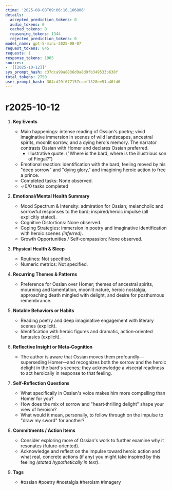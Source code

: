 ```yaml
---
ctime: '2025-08-08T09:06:16.106806'
details:
  accepted_prediction_tokens: 0
  audio_tokens: 0
  cached_tokens: 0
  reasoning_tokens: 1344
  rejected_prediction_tokens: 0
model_name: gpt-5-mini-2025-08-07
request_tokens: 845
requests: 1
response_tokens: 1905
sources:
- '[[2025-10-12]]'
sys_prompt_hash: c37dca99a8836d9a8d9fb349533b638f
total_tokens: 2750
user_prompt_hash: 304cd29f677157ccef1328ee51a40fd6
---
```

# r2025-10-12

1. **Key Events**
   - Main happenings: intense reading of Ossian's poetry; vivid imaginative immersion in scenes of wild landscapes, ancestral spirits, moonlit sorrow, and a dying hero's memory. The narrator contrasts Ossian with Homer and declares Ossian preferred.
     - Illustrative quote: ("Where is the bard, where is the illustrious son of Fingal?")
   - Emotional reaction: identification with the bard, feeling moved by his "deep sorrow" and "dying glory," and imagining heroic action to free a prince.
   - Completed tasks: None observed.
   - ✓0/0 tasks completed

2. **Emotional/Mental Health Summary**
   - Mood Spectrum & Intensity: admiration for Ossian; melancholic and sorrowful responses to the bard; inspired/heroic impulse (all explicitly stated).
   - Cognitive Distortions: None observed.
   - Coping Strategies: immersion in poetry and imaginative identification with heroic scenes *(inferred)*.
   - Growth Opportunities / Self‑compassion: None observed.

3. **Physical Health & Sleep**
   - Routines: Not specified.
   - Numeric metrics: Not specified.

4. **Recurring Themes & Patterns**
   - Preference for Ossian over Homer; themes of ancestral spirits, mourning and lamentation, moonlit nature, heroic nostalgia, approaching death mingled with delight, and desire for posthumous remembrance.

5. **Notable Behaviors or Habits**
   - Reading poetry and deep imaginative engagement with literary scenes (explicit).
   - Identification with heroic figures and dramatic, action‑oriented fantasies (explicit).

6. **Reflective Insight or Meta‑Cognition**
   - The author is aware that Ossian moves them profoundly—superseding Homer—and recognizes both the sorrow and the heroic delight in the bard's scenes; they acknowledge a visceral readiness to act heroically in response to that feeling.

7. **Self‑Reflection Questions**
   - What specifically in Ossian's voice makes him more compelling than Homer for you?
   - How does the mix of sorrow and "heart‑thrilling delight" shape your view of heroism?
   - What would it mean, personally, to follow through on the impulse to "draw my sword" for another?

8. **Commitments / Action Items**
   - Consider exploring more of Ossian's work to further examine why it resonates (future‑oriented).
   - Acknowledge and reflect on the impulse toward heroic action and what real, concrete actions (if any) you might take inspired by this feeling *(stated hypothetically in text)*.

9. **Tags**
   - #ossian #poetry #nostalgia #heroism #imagery
